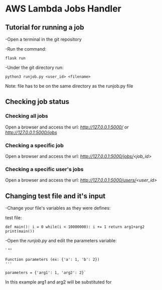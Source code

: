 # AWS Lambda Jobs Handler

## Tutorial for running a job

-Open a terminal in the git repository

-Run the command:

`flask run`

-Under the git directory run:

`python3 runjob.py <user_id> <filename>`

Note: file has to be on the same directory as the runjob.py file

## Checking job status

### Checking all jobs
Open a browser and access the url:
_http://127.0.0.1:5000/_ or _http://127.0.0.1:5000/jobs_

### Checking a specific job
Open a browser and access the url:
_http://127.0.0.1:5000/jobs/<job_id>_

### Checking a specific user's jobs
Open a browser and access the url:
_http://127.0.0.1:5000/users/<user_id>_

## Changing test file and it's input
-Change your file's variables as they were defines:

test file:

`def main():
    i = 0
    while(i < 10000000):
        i += 1
    return arg1+arg2
print(main())`

-Open the _runjob.py_ and edit the parameters variable:

`
'''

    Function parameters (ex: {'a': 1, 'b': 2})
    '''
    
    parameters = {'arg1': 1, 'arg2': 2}`


In this example arg1 and arg2 will be substituted for 
